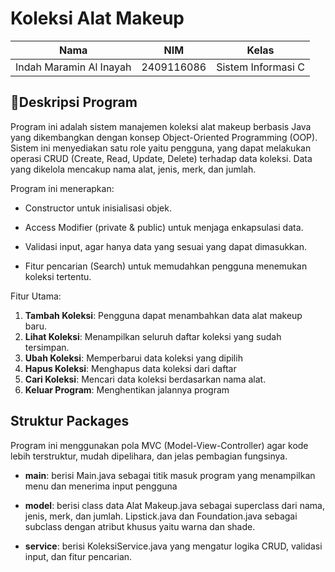 # Koleksi Alat Makeup

| Nama                      | NIM           | Kelas             |
|---------------------------|---------------|-------------------|
| Indah Maramin Al Inayah   | 2409116086    | Sistem Informasi C |

## 📄Deskripsi Program

Program ini adalah sistem manajemen koleksi alat makeup berbasis Java yang dikembangkan dengan konsep Object-Oriented Programming (OOP). Sistem ini menyediakan satu role yaitu pengguna, yang dapat melakukan operasi CRUD (Create, Read, Update, Delete) terhadap data koleksi. Data yang dikelola mencakup nama alat, jenis, merk, dan jumlah.

Program ini menerapkan:

* Constructor untuk inisialisasi objek.

* Access Modifier (private & public) untuk menjaga enkapsulasi data.

* Validasi input, agar hanya data yang sesuai yang dapat dimasukkan.

* Fitur pencarian (Search) untuk memudahkan pengguna menemukan koleksi tertentu.

Fitur Utama:


1. **Tambah Koleksi**: Pengguna dapat menambahkan data alat makeup baru.
2. **Lihat Koleksi**: Menampilkan seluruh daftar koleksi yang sudah tersimpan.
3. **Ubah Koleksi**: Memperbarui data koleksi yang dipilih
4. **Hapus Koleksi**: Menghapus data koleksi dari daftar
5. **Cari Koleksi**: Mencari data koleksi berdasarkan nama alat.
6. **Keluar Program**: Menghentikan jalannya program

## Struktur Packages 

Program ini menggunakan pola MVC (Model-View-Controller) agar kode lebih terstruktur, mudah dipelihara, dan jelas pembagian fungsinya.

* **main**: berisi Main.java sebagai titik masuk program yang menampilkan menu dan menerima input pengguna
  
* **model**: berisi class data Alat Makeup.java sebagai superclass dari nama, jenis, merk, dan jumlah. Lipstick.java dan Foundation.java sebagai subclass dengan atribut khusus yaitu warna dan shade.
  
* **service**: berisi KoleksiService.java yang mengatur logika CRUD, validasi input, dan fitur pencarian.
